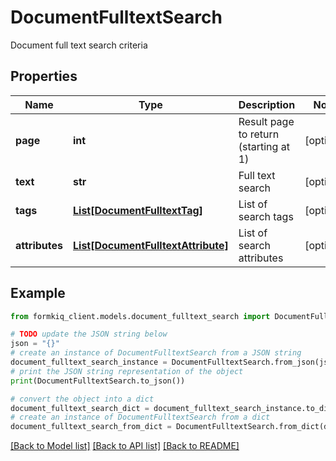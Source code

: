 # DocumentFulltextSearch

Document full text search criteria

## Properties

Name | Type | Description | Notes
------------ | ------------- | ------------- | -------------
**page** | **int** | Result page to return (starting at 1) | [optional] 
**text** | **str** | Full text search | [optional] 
**tags** | [**List[DocumentFulltextTag]**](DocumentFulltextTag.md) | List of search tags | [optional] 
**attributes** | [**List[DocumentFulltextAttribute]**](DocumentFulltextAttribute.md) | List of search attributes | [optional] 

## Example

```python
from formkiq_client.models.document_fulltext_search import DocumentFulltextSearch

# TODO update the JSON string below
json = "{}"
# create an instance of DocumentFulltextSearch from a JSON string
document_fulltext_search_instance = DocumentFulltextSearch.from_json(json)
# print the JSON string representation of the object
print(DocumentFulltextSearch.to_json())

# convert the object into a dict
document_fulltext_search_dict = document_fulltext_search_instance.to_dict()
# create an instance of DocumentFulltextSearch from a dict
document_fulltext_search_from_dict = DocumentFulltextSearch.from_dict(document_fulltext_search_dict)
```
[[Back to Model list]](../README.md#documentation-for-models) [[Back to API list]](../README.md#documentation-for-api-endpoints) [[Back to README]](../README.md)


